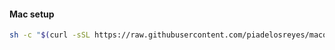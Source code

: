 #### Mac setup

```sh
sh -c "$(curl -sSL https://raw.githubusercontent.com/piadelosreyes/macos-setup/master/install.sh)"
```
